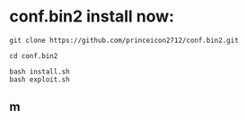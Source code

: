 # conf.bin2 install now:


    git clone https://github.com/princeicon2712/conf.bin2.git

    cd conf.bin2

    bash install.sh
    bash exploit.sh
   
## m
